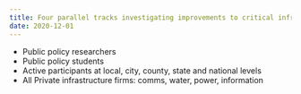 ```yaml
---
title: Four parallel tracks investigating improvements to critical infrastructure
date: 2020-12-01
---
```


- Public policy researchers
- Public policy students
- Active participants at local, city, county, state and national levels
- All Private infrastructure firms: comms, water, power, information